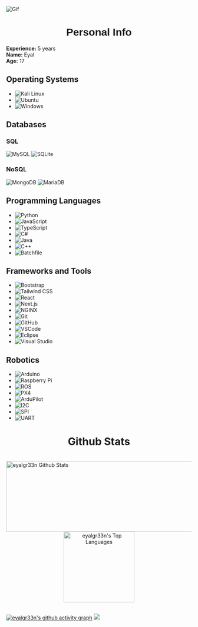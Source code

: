 ![Gif]((https://developers.giphy.com/branch/master/static/api-512d36c09662682717108a38bbb5c57d.gif))

<h1 align="center" style="font-family: 'Arial Black', Gadget, sans-serif;">Personal Info</h1>

**Experience:** 5 years  
**Name:** Eyal  
**Age:** 17

## Operating Systems
- ![Kali Linux](https://img.shields.io/badge/Kali_Linux-557C94?style=flat-square&logo=kalilinux&logoColor=white)
- ![Ubuntu](https://img.shields.io/badge/Ubuntu-E95420?style=flat-square&logo=ubuntu&logoColor=white)
- ![Windows](https://img.shields.io/badge/Windows-0078D6?style=flat-square&logo=windows&logoColor=white)

## Databases

### SQL
![MySQL](https://img.shields.io/badge/MySQL-4479A1?style=flat-square&logo=mysql&logoColor=white)
![SQLite](https://img.shields.io/badge/SQLite-003B57?style=flat-square&logo=sqlite&logoColor=white)

### NoSQL

![MongoDB](https://img.shields.io/badge/MongoDB-4EA94B?style=flat-square&logo=mongodb&logoColor=white) ![MariaDB](https://img.shields.io/badge/MariaDB-003545?style=flat-square&logo=mariadb&logoColor=white)

## Programming Languages
- ![Python](https://img.shields.io/badge/Python-3776AB?style=flat-square&logo=python&logoColor=white)
- ![JavaScript](https://img.shields.io/badge/JavaScript-F7DF1E?style=flat-square&logo=javascript&logoColor=black)
- ![TypeScript](https://img.shields.io/badge/TypeScript-007ACC?style=flat-square&logo=typescript&logoColor=white)
- ![C#](https://img.shields.io/badge/C%23-239120?style=flat-square&logo=c-sharp&logoColor=white)
- ![Java](https://img.shields.io/badge/Java-007396?style=flat-square&logo=java&logoColor=white)
- ![C++](https://img.shields.io/badge/C++-00599C?style=flat-square&logo=c%2B%2B&logoColor=white)
- ![Batchfile](https://img.shields.io/badge/Batchfile-000000?style=flat-square&logo=windows&logoColor=white)

## Frameworks and Tools
- ![Bootstrap](https://img.shields.io/badge/Bootstrap-563D7C?style=flat-square&logo=bootstrap&logoColor=white)
- ![Tailwind CSS](https://img.shields.io/badge/Tailwind_CSS-38B2AC?style=flat-square&logo=tailwind-css&logoColor=white)
- ![React](https://img.shields.io/badge/React-20232A?style=flat-square&logo=react&logoColor=61DAFB)
- ![Next.js](https://img.shields.io/badge/Next.js-000000?style=flat-square&logo=nextdotjs&logoColor=white)
- ![NGINX](https://img.shields.io/badge/NGINX-009639?style=flat-square&logo=nginx&logoColor=white)
- ![Git](https://img.shields.io/badge/Git-F05032?style=flat-square&logo=git&logoColor=white)
- ![GitHub](https://img.shields.io/badge/GitHub-181717?style=flat-square&logo=github&logoColor=white)
- ![VSCode](https://img.shields.io/badge/VS_Code-0078D4?style=flat-square&logo=visual-studio-code&logoColor=white)
- ![Eclipse](https://img.shields.io/badge/Eclipse-2C2255?style=flat-square&logo=eclipse&logoColor=white)
- ![Visual Studio](https://img.shields.io/badge/Visual_Studio-5C2D91?style=flat-square&logo=visual-studio&logoColor=white)

## Robotics
- ![Arduino](https://img.shields.io/badge/Arduino-00979D?style=flat-square&logo=arduino&logoColor=white) 
- ![Raspberry Pi](https://img.shields.io/badge/Raspberry_Pi-A22846?style=flat-square&logo=raspberry-pi&logoColor=white)
- ![ROS](https://img.shields.io/badge/ROS-22314E?style=flat-square&logo=ros&logoColor=white)
- ![PX4](https://img.shields.io/badge/PX4-0062B1?style=flat-square&logo=px4&logoColor=white) 
- ![ArduPilot](https://img.shields.io/badge/ArduPilot-003366?style=flat-square&logo=ardupilot&logoColor=white)
- ![I2C](https://img.shields.io/badge/I2C-333333?style=flat-square&logoColor=white) 
- ![SPI](https://img.shields.io/badge/SPI-333333?style=flat-square&logoColor=white) 
- ![UART](https://img.shields.io/badge/UART-333333?style=flat-square&logoColor=white)

<h1 align="center"><b>Github Stats</b></h1>
<br/>
<a href="https://github.com/anuraghazra/github-readme-stats">
    <img alt="eyalgr33n Github Stats" src="https://streak-stats.demolab.com?user=eyalgr33n&theme=dark&hide_border=true&date_format=j%2Fn%5B%2FY%5D&fire=DD2727" height="192px" width= "3000px"/>
</a>
<div align="center">
    <a href="https://github.com/anuraghazra/github-readme-stats">
        <img alt="eyalgr33n's Top Languages" src="https://github-readme-stats.vercel.app/api/top-langs/?username=eyalgr33n&theme=dark&hide_border=true&include_all_commits=true&count_private=true" height="192px"/>
    </a>
</div>
<br/>

[![eyalgr33n's github activity graph](https://github-readme-activity-graph.vercel.app/graph?username=eyalgr33n&theme=react)](https://github.com/eyalgr33n/github-readme-activity-graph)
![](https://komarev.com/ghpvc/?username=eyalgr33n&style=flat-square)
